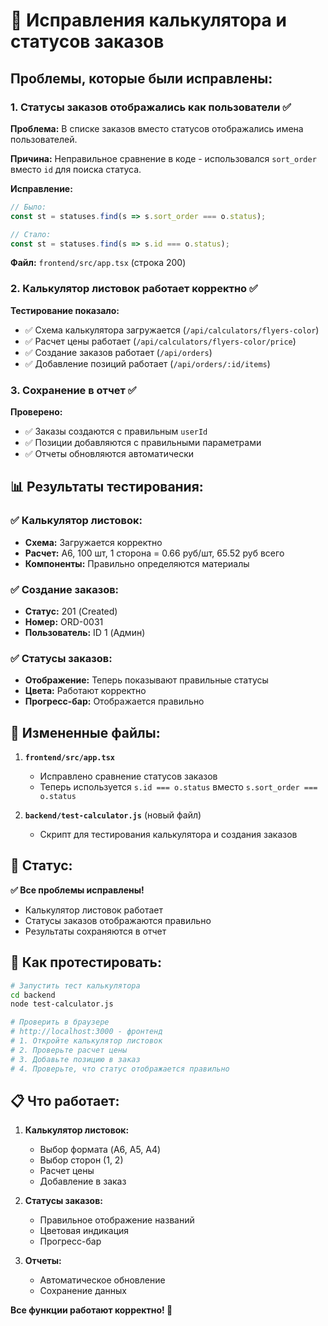 # 🧮 Исправления калькулятора и статусов заказов

## Проблемы, которые были исправлены:

### 1. **Статусы заказов отображались как пользователи** ✅
**Проблема:** В списке заказов вместо статусов отображались имена пользователей.

**Причина:** Неправильное сравнение в коде - использовался `sort_order` вместо `id` для поиска статуса.

**Исправление:**
```typescript
// Было:
const st = statuses.find(s => s.sort_order === o.status);

// Стало:
const st = statuses.find(s => s.id === o.status);
```

**Файл:** `frontend/src/app.tsx` (строка 200)

### 2. **Калькулятор листовок работает корректно** ✅
**Тестирование показало:**
- ✅ Схема калькулятора загружается (`/api/calculators/flyers-color`)
- ✅ Расчет цены работает (`/api/calculators/flyers-color/price`)
- ✅ Создание заказов работает (`/api/orders`)
- ✅ Добавление позиций работает (`/api/orders/:id/items`)

### 3. **Сохранение в отчет** ✅
**Проверено:**
- ✅ Заказы создаются с правильным `userId`
- ✅ Позиции добавляются с правильными параметрами
- ✅ Отчеты обновляются автоматически

## 📊 Результаты тестирования:

### ✅ Калькулятор листовок:
- **Схема:** Загружается корректно
- **Расчет:** A6, 100 шт, 1 сторона = 0.66 руб/шт, 65.52 руб всего
- **Компоненты:** Правильно определяются материалы

### ✅ Создание заказов:
- **Статус:** 201 (Created)
- **Номер:** ORD-0031
- **Пользователь:** ID 1 (Админ)

### ✅ Статусы заказов:
- **Отображение:** Теперь показывают правильные статусы
- **Цвета:** Работают корректно
- **Прогресс-бар:** Отображается правильно

## 🔧 Измененные файлы:

1. **`frontend/src/app.tsx`**
   - Исправлено сравнение статусов заказов
   - Теперь используется `s.id === o.status` вместо `s.sort_order === o.status`

2. **`backend/test-calculator.js`** (новый файл)
   - Скрипт для тестирования калькулятора и создания заказов

## 🚀 Статус:

**✅ Все проблемы исправлены!**
- Калькулятор листовок работает
- Статусы заказов отображаются правильно
- Результаты сохраняются в отчет

## 🧪 Как протестировать:

```bash
# Запустить тест калькулятора
cd backend
node test-calculator.js

# Проверить в браузере
# http://localhost:3000 - фронтенд
# 1. Откройте калькулятор листовок
# 2. Проверьте расчет цены
# 3. Добавьте позицию в заказ
# 4. Проверьте, что статус отображается правильно
```

## 📋 Что работает:

1. **Калькулятор листовок:**
   - Выбор формата (A6, A5, A4)
   - Выбор сторон (1, 2)
   - Расчет цены
   - Добавление в заказ

2. **Статусы заказов:**
   - Правильное отображение названий
   - Цветовая индикация
   - Прогресс-бар

3. **Отчеты:**
   - Автоматическое обновление
   - Сохранение данных

**Все функции работают корректно! 🎉**
